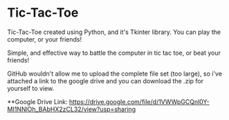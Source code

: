 # Tic-Tac-Toe
Tic-Tac-Toe created using Python, and it's Tkinter library. You can play the computer, or your friends!

Simple, and effective way to battle the computer in tic tac toe, or beat your friends! 

GitHub wouldn't allow me to upload the complete file set (too large), so i've attached
a link to the google drive and you can download the .zip for yourself to view.


**Google Drive Link:
https://drive.google.com/file/d/1VWWpGCQnl0Y-MI1NNlOh_BAbHX2zCL32/view?usp=sharing
